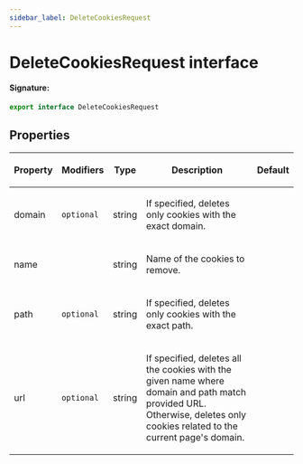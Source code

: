 ```yaml
---
sidebar_label: DeleteCookiesRequest
---
```


# DeleteCookiesRequest interface

#### Signature:

```typescript
export interface DeleteCookiesRequest
```

## Properties

<table><thead><tr><th>

Property

</th><th>

Modifiers

</th><th>

Type

</th><th>

Description

</th><th>

Default

</th></tr></thead>
<tbody><tr><td>

<p id="domain">domain</p>

</td><td>

`optional`

</td><td>

string

</td><td>

If specified, deletes only cookies with the exact domain.

</td><td>

</td></tr>
<tr><td>

<p id="name">name</p>

</td><td>

</td><td>

string

</td><td>

Name of the cookies to remove.

</td><td>

</td></tr>
<tr><td>

<p id="path">path</p>

</td><td>

`optional`

</td><td>

string

</td><td>

If specified, deletes only cookies with the exact path.

</td><td>

</td></tr>
<tr><td>

<p id="url">url</p>

</td><td>

`optional`

</td><td>

string

</td><td>

If specified, deletes all the cookies with the given name where domain and path match provided URL. Otherwise, deletes only cookies related to the current page's domain.

</td><td>

</td></tr>
</tbody></table>
